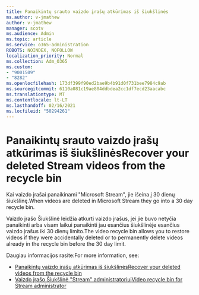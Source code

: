 ```yaml
---
title: Panaikintų srauto vaizdo įrašų atkūrimas iš šiukšlinės
ms.author: v-jmathew
author: v-jmathew
manager: scotv
ms.audience: Admin
ms.topic: article
ms.service: o365-administration
ROBOTS: NOINDEX, NOFOLLOW
localization_priority: Normal
ms.collection: Adm_O365
ms.custom:
- "9001509"
- "8282"
ms.openlocfilehash: 173df399f90ed2bae9b4b91d0f731bee7984c9ab
ms.sourcegitcommit: 6110a081c19ae804ddbdea2cc1df7ecd23aacabc
ms.translationtype: MT
ms.contentlocale: lt-LT
ms.lasthandoff: 02/16/2021
ms.locfileid: "50294261"
---
```

# <a name="recover-your-deleted-stream-videos-from-the-recycle-bin"></a><span data-ttu-id="a7df8-102">Panaikintų srauto vaizdo įrašų atkūrimas iš šiukšlinės</span><span class="sxs-lookup"><span data-stu-id="a7df8-102">Recover your deleted Stream videos from the recycle bin</span></span>

<span data-ttu-id="a7df8-103">Kai vaizdo įrašai panaikinami "Microsoft Stream", jie išeina į 30 dienų šiukšlinę.</span><span class="sxs-lookup"><span data-stu-id="a7df8-103">When videos are deleted in Microsoft Stream they go into a 30 day recycle bin.</span></span>

<span data-ttu-id="a7df8-104">Vaizdo įrašo Šiukšlinė leidžia atkurti vaizdo įrašus, jei jie buvo netyčia panaikinti arba visam laikui panaikinti jau esančius šiukšlinėje esančius vaizdo įrašus iki 30 dienų limito.</span><span class="sxs-lookup"><span data-stu-id="a7df8-104">The video recycle bin allows you to restore videos if they were accidentally deleted or to permanently delete videos already in the recycle bin before the 30 day limit.</span></span>

<span data-ttu-id="a7df8-105">Daugiau informacijos rasite:</span><span class="sxs-lookup"><span data-stu-id="a7df8-105">For more information, see:</span></span>

- [<span data-ttu-id="a7df8-106">Panaikintų vaizdo įrašų atkūrimas iš šiukšlinės</span><span class="sxs-lookup"><span data-stu-id="a7df8-106">Recover your deleted videos from the recycle bin</span></span>](https://docs.microsoft.com/stream/portal-my-recycle-bin)
- [<span data-ttu-id="a7df8-107">Vaizdo įrašo Šiukšlinė "Stream" administratoriui</span><span class="sxs-lookup"><span data-stu-id="a7df8-107">Video recycle bin for Stream administrator</span></span>](https://docs.microsoft.com/stream/admin-recycle-bin)
